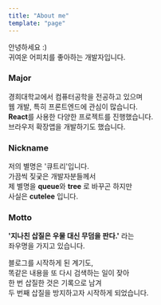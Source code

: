 ```yaml
---
title: "About me"
template: "page"
---
```


안녕하세요 :) <br/>
귀여운 어피치를 좋아하는 개발자입니다.

### Major

경희대학교에서 컴퓨터공학을 전공하고 있으며 <br/>
웹 개발, 특히 프론트엔드에 관심이 많습니다. <br/>
**React**를 사용한 다양한 프로젝트를 진행했습니다. <br/>
브라우저 확장앱을 개발하기도 했습니다. 

### Nickname

저의 별명은 '큐트리'입니다.<br/>
가끔씩 짖궂은 개발자분들께서<br/>
제 별명을 **queue**와 **tree** 로 바꾸곤 하지만<br/>
사실은 **cutelee** 입니다. <br />

### Motto

**'지나친 삽질은 우물 대신 무덤을 판다.'** 라는 <br/>
좌우명을 가지고 있습니다.

블로그를 시작하게 된 계기도, <br/>
똑같은 내용을 또 다시 검색하는 일이 잦아 <br/>
한 번 삽질한 것은 기록으로 남겨 <br/>
두 번째 삽질을 방지하고자 시작하게 되었습니다. <br/>